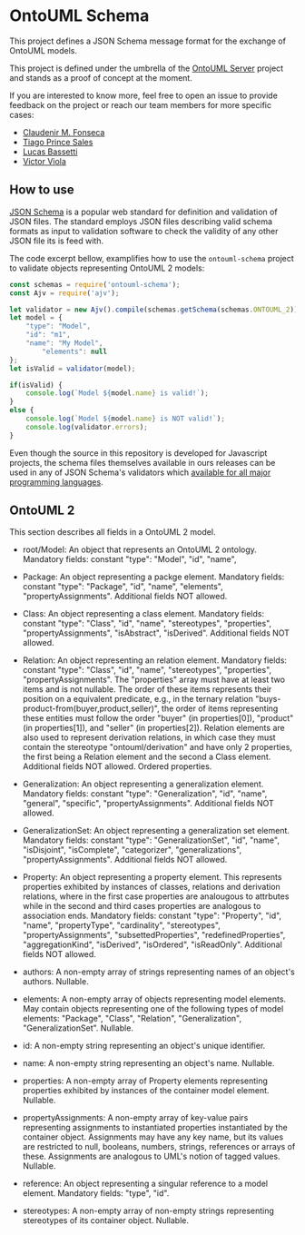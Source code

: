 # OntoUML Schema

This project defines a JSON Schema message format for the exchange of OntoUML models.

This project is defined under the umbrella of the [OntoUML Server](https://github.com/OntoUML/ontouml-server) project and stands as a proof of concept at the moment.

If you are interested to know more, feel free to open an issue to provide feedback on the project or reach our team members for more specific cases:
 * [Claudenir M. Fonseca](https://github.com/claudenirmf)
 * [Tiago Prince Sales](https://github.com/tgoprince)
 * [Lucas Bassetti](https://github.com/LucasBassetti)
 * [Victor Viola](https://github.com/victorviola)

## How to use

[JSON Schema](https://json-schema.org/) is a popular web standard for definition and validation of JSON files. The standard employs JSON files describing valid schema formats as input to validation software to check the validity of any other JSON file its is feed with.

The code excerpt bellow, examplifies how to use the `ontouml-schema` project to validate objects representing OntoUML 2 models:

```javascript
const schemas = require('ontouml-schema');
const Ajv = require('ajv');

let validator = new Ajv().compile(schemas.getSchema(schemas.ONTOUML_2));
let model = {
    "type": "Model",
    "id": "m1",
    "name": "My Model",
        "elements": null
};
let isValid = validator(model);

if(isValid) {
    console.log(`Model ${model.name} is valid!`);
}
else {
    console.log(`Model ${model.name} is NOT valid!`);
    console.log(validator.errors);
}
```

Even though the source in this repository is developed for Javascript projects, the schema files themselves available in ours releases can be used in any of JSON Schema's validators which [available for all major programming languages](https://json-schema.org/implementations.html).

## OntoUML 2

This section describes all fields in a OntoUML 2 model.

- root/Model:
    An object that represents an OntoUML 2 ontology. Mandatory fields: constant "type": "Model", "id", "name", 
- Package:
    An object representing a packge element. Mandatory fields: constant "type": "Package", "id", "name", "elements", "propertyAssignments". Additional fields NOT allowed.

- Class:
    An object representing a class element. Mandatory fields: constant "type": "Class", "id", "name", "stereotypes", "properties", "propertyAssignments", "isAbstract", "isDerived". Additional fields NOT allowed.

- Relation:
    An object representing an relation element. Mandatory fields: constant "type": "Class", "id", "name", "stereotypes", "properties", "propertyAssignments". The "properties" array must have at least two items and is not nullable. The order of these items represents their position on a equivalent predicate, e.g., in the ternary relation "buys-product-from(buyer,product,seller)", the order of items representing these entities must follow the order "buyer" (in properties[0]), "product" (in properties[1]), and "seller" (in properties[2]). Relation elements are also used to represent derivation relations, in which case they must contain the stereotype "ontouml/derivation" and have only 2 properties, the first being a Relation element and the second a Class element. Additional fields NOT allowed. Ordered properties.

- Generalization:
    An object representing a generalization element. Mandatory fields: constant "type": "Generalization", "id", "name", "general", "specific", "propertyAssignments". Additional fields NOT allowed.

- GeneralizationSet:
    An object representing a generalization set element. Mandatory fields: constant "type": "GeneralizationSet", "id", "name", "isDisjoint", "isComplete", "categorizer", "generalizations", "propertyAssignments". Additional fields NOT allowed.

- Property:
    An object representing a property element. This represents properties exhibited by instances of classes, relations and derivation relations, where in the first case properties are analougous to attrbutes while in the second and third cases properties are analogous to association ends. Mandatory fields: constant "type": "Property", "id", "name", "propertyType", "cardinality", "stereotypes", "propertyAssignments", "subsettedProperties", "redefinedProperties", "aggregationKind", "isDerived", "isOrdered", "isReadOnly". Additional fields NOT allowed.

- authors:
    A non-empty array of strings representing names of an object's authors. Nullable.

- elements:
    A non-empty array of objects representing model elements. May contain objects representing one of the following types of model elements: "Package", "Class", "Relation", "Generalization", "GeneralizationSet". Nullable.

- id:
    A non-empty string representing an object's unique identifier.

- name:
    A non-empty string representing an object's name. Nullable.

- properties:
    A non-empty array of Property elements representing properties exhibited by instances of the container model element. Nullable.

- propertyAssignments:
    A non-empty array of key-value pairs representing assignments to instantiated properties instantiated by the container object. Assignments may have any key name, but its values are restricted to null, booleans, numbers, strings, references or arrays of these. Assignments are analogous to UML's notion of tagged values. Nullable.

- reference:
    An object representing a singular reference to a model element. Mandatory fields: "type", "id".

- stereotypes:
    A non-empty array of non-empty strings representing stereotypes of its container object. Nullable.
